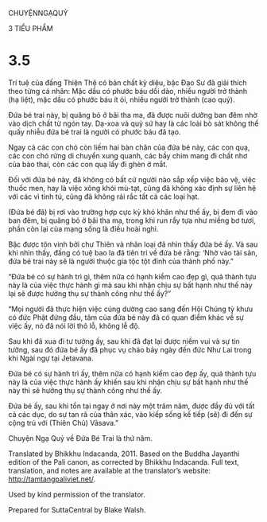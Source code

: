CHUYỆNNGẠQUỶ

3 TIỂU PHẨM

# 3.5

Trí tuệ của đấng Thiện Thệ có bản chất kỳ diệu, bậc Đạo Sư đã giải thích theo từng cá nhân: Mặc dầu có phước báu dồi dào, nhiều người trở thành (hạ liệt), mặc dầu có phước báu ít ỏi, nhiều ngưởi trở thành (cao quý).

Đứa bé trai này, bị quăng bỏ ở bãi tha ma, đã được nuôi dưỡng ban đêm nhờ vào dịch chất từ ngón tay. Dạ-xoa và quỷ sứ hay là các loài bò sát không thể quấy nhiễu đứa bé trai là người có phước báu đã tạo.

Ngay cả các con chó còn liếm hai bàn chân của đứa bé này, các con quạ, các con chó rừng di chuyển xung quanh, các bầy chim mang đi chất nhơ của bào thai, còn các con quạ lấy đi ghèn ở mắt.

Đối với đứa bé này, đã không có bất cứ người nào sắp xếp việc bảo vệ, việc thuốc men, hay là việc xông khói mù-tạt, cũng đã không xác định sự liên hệ với các vì tinh tú, cũng đã không rải rắc tất cả các loại hạt.

(Đứa bé đã) bị rơi vào trường hợp cực kỳ khó khăn như thế ấy, bị đem đi vào ban đêm, bị quăng bỏ ở bãi tha ma, trong khi run rẩy tựa như miếng bơ tươi, phần còn lại của mạng sống là điều hoài nghi.

Bậc được tôn vinh bởi chư Thiên và nhân loại đã nhìn thấy đứa bé ấy. Và sau khi nhìn thấy, đấng có tuệ bao la đã tiên tri về đứa bé rằng: ‘Nhờ vào tài sản, đứa bé trai này sẽ là người thuộc gia tộc tột đỉnh của thành phố này.”

“Đứa bé có sự hành trì gì, thêm nữa có hạnh kiểm cao đẹp gì, quả thành tựu này là của việc thực hành gì mà sau khi nhận chịu sự bất hạnh như thế này lại sẽ được hưởng thụ sự thành công như thế ấy?”

“Mọi người đã thực hiện việc cúng dường cao sang đến Hội Chúng tỳ khưu có đức Phật đứng đầu, tâm của đứa bé này đã có quan điểm khác về sự việc ấy, nó đã nói lời thô lỗ, không lễ độ.

Sau khi đã xua đi tư tưởng ấy, sau khi đã đạt lại được niềm vui và sự tin tưởng, sau đó đứa bé ấy đã phục vụ cháo bảy ngày đến đức Như Lai trong khi Ngài ngự tại Jetavana.

Đứa bé có sự hành trì ấy, thêm nữa có hạnh kiểm cao đẹp ấy, quả thành tựu này là của việc thực hành ấy khiến sau khi nhận chịu sự bất hạnh như thế này thì sẽ hưởng thụ sự thành công như thế ấy.

Đứa bé ấy, sau khi tồn tại ngay ở nơi này một trăm năm, được đầy đủ với tất cả các dục, do sự tan rã của thân xác, vào kiếp sống kế tiếp (sẽ) đi đến sự cộng trú với (Thiên Chủ) Vāsava.”

Chuyện Ngạ Quỷ về Đứa Bé Trai là thứ năm.

Translated by Bhikkhu Indacanda, 2011. Based on the Buddha Jayanthi edition of the Pali canon, as corrected by Bhikkhu Indacanda. Full text, translation, and notes are available at the translator’s website: http://tamtangpaliviet.net/.

Used by kind permission of the translator.

Prepared for SuttaCentral by Blake Walsh.